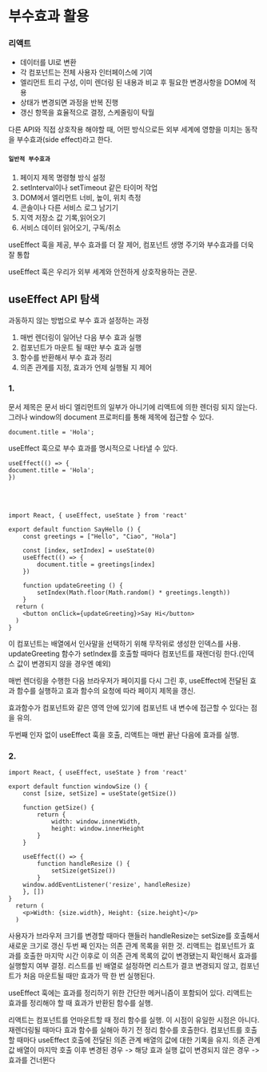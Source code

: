 # 부수효과 활용

### 리액트 
- 데이터를 UI로 변환
- 각 컴포넌트는 전체 사용자 인터페이스에 기여
- 엘리먼트 트리 구성, 이미 렌더링 된 내용과 비교 후 필요한 변경사항을 DOM에 적용
- 상태가 변경되면 과정을 반복 진행
- 갱신 항목을 효율적으로 결정, 스케줄링이 탁월

다른 API와 직접 상호작용 해야할 때, 어떤 방식으로든 외부 세계에 영향을 미치는 동작을 부수효과(side effect)라고 한다.

#### `일반적 부수효과`
1. 페이지 제목 명령형 방식 설정
2. setInterval이나 setTimeout 같은 타이머 작업
3. DOM에서 엘리먼트 너비, 높이, 위치 측정
4. 콘솔이나 다른 서비스 로그 남기기
5. 지역 저장소 값 기록,읽어오기
6. 서비스 데이터 읽어오기, 구독/취소

useEffect 훅을 제공, 부수 효과를 더 잘 제어, 컴포넌트 생명 주기와 부수효과를 더욱 잘 통합

useEffect 훅은 우리가 외부 세계와 안전하게 상호작용하는 관문.

##  useEffect API 탐색

과동하지 않는 방법으로 부수 효과 설정하는 과정

1. 매번 렌더링이 일어난 다음 부수 효과 실행 
2. 컴포넌트가 마운트 될 때만 부수 효과 실행 
3. 함수를 반환해서 부수 효과 정리
4. 의존 관계를 지정, 효과가 언제 실행될 지 제어

### 1. 
문서 제목은 문서 바디 엘리먼트의 일부가 아니기에 리액트에 의한 렌더링 되지 않는다.
그러나 window의 document 프로퍼티를 통해 제목에 접근할 수 있다.

`document.title = 'Hola';`

useEffect 훅으로 부수 효과를 명시적으로 나타낼 수 있다.

```
useEffect(() => {
document.title = 'Hola';
})
```

<br/><br/>

```
import React, { useEffect, useState } from 'react'

export default function SayHello () {
    const greetings = ["Hello", "Ciao", "Hola"]

    const [index, setIndex] = useState(0)
    useEffect(() => {
        document.title = greetings[index]
    })

    function updateGreeting () {
        setIndex(Math.floor(Math.random() * greetings.length))
    }
  return (
    <button onClick={updateGreeting}>Say Hi</button>
  )
}
```
이 컴포넌트는 배열에서 인사말을 선택하기 위해 무작위로 생성한 인덱스를 사용.
updateGreeting 함수가 setIndex를 호출할 때마다 컴포넌트를 재렌더링 한다.(인덱스 값이 변경되지 않을 경우엔 예외)

매번 렌더링을 수행한 다음 브라우저가 페이지를 다시 그린 후, useEffect에 전달된 효과 함수를 실행하고 효과 함수의 요청에 따라 페이지 제목을 갱신.

효과함수가 컴포넌트와 같은 영역 안에 있기에 컴포넌트 내 변수에 접근할 수 있다는 점을 유의.

두번째 인자 없이 useEffect 훅을 호출, 리액트는 매번 끝난 다음에 효과를 실행.

### 2.

```
import React, { useEffect, useState } from 'react'

export default function windowSize () {
    const [size, setSize] = useState(getSize())

    function getSize() {
        return {
            width: window.innerWidth,
            height: window.innerHeight
        }
    }
    
    useEffect(() => {
        function handleResize () {
            setSize(getSize())
        }
    window.addEventListener('resize', handleResize)
    }, [])
}  
  return (
    <p>Width: {size.width}, Height: {size.height}</p>
  )
```
사용자가 브라우저 크기를 변경할 때마다 핸들러 handleResize는 setSize를 호출해서 새로운 크기로 갱신
두번 째 인자는 의존 관계 목록을 위한 것. 
리액트는 컴포넌트가 효과를 호출한 마지막 시간 이후로 이 의존 관계 목록의 값이 변경됐는지 확인해서 효과를 실행할지 여부 결정. 
리스트를 빈 배열로 설정하면 리스트가 결코 변경되지 않고, 컴포넌트가 처음 마운트될 때만 효과가 딱 한 번 실행된다.

useEffect 훅에는 효과를 정리하기 위한 간단한 메커니즘이 포함되어 있다.
리액트는 효과를 정리해야 할 때 효과가 반환된 함수를 실행.

리액트는 컴포넌트를 언마운트할 때 정리 함수를 실행. 이 시점이 유일한 시점은 아니다.
재렌더링될 때마다 효과 함수를 실해아 하기 전 정리 함수를 호출한다.
컴포넌트를 호출할 때마다 useEffect 호출에 전달된 의존 관계 배열의 값에 대한 기록을 유지.
의존 관계 값 배열이 마지막 호출 이후 변경된 경우 -> 해당 효과 실행
값이 변경되지 않은 경우 -> 효과를 건너뛴다